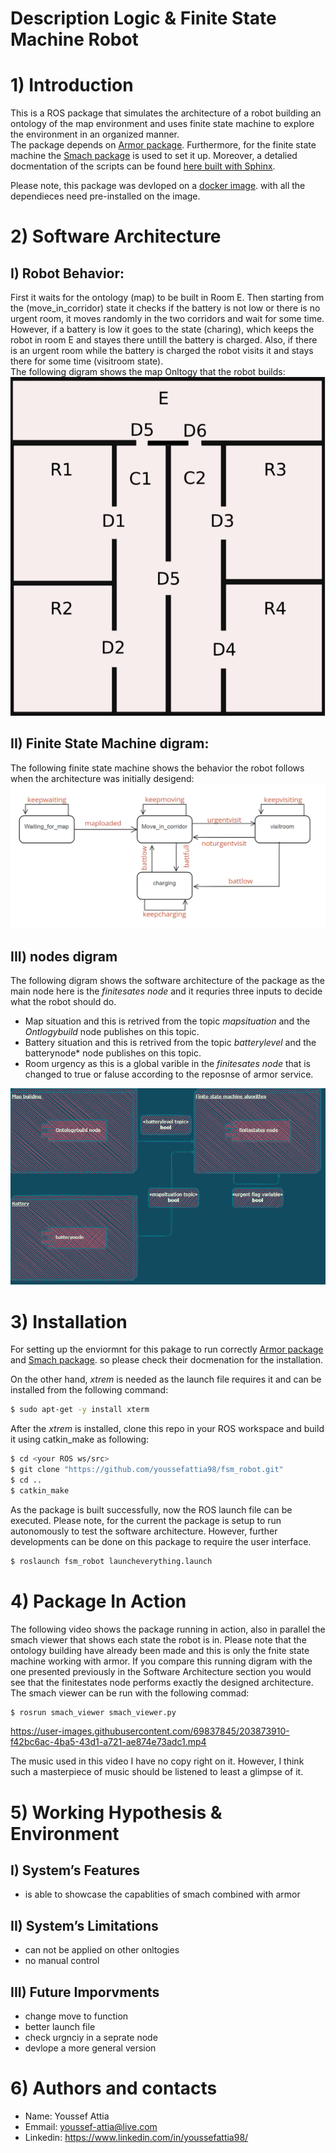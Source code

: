 # Description Logic & Finite State Machine Robot

# 1) Introduction
This is a ROS package that simulates the architecture of a robot building an ontology of the map environment and uses finite state machine to explore the environment in an organized manner.  
The package depends on [Armor package](https://github.com/EmaroLab/armor). Furthermore, for the finite state machine the [Smach package](http://wiki.ros.org/smach) is used to set it up. Moreover, a detalied docmentation of the scripts can be found [here built with Sphinx](https://youssefattia98.github.io/fsm_robot/).

Please note, this package was devloped on a [docker image](https://hub.docker.com/r/carms84/exproblab). with all the dependieces need pre-installed on the image.  




# 2) Software Architecture 
## I) Robot Behavior:  
First it waits for the ontology (map) to be built in Room E. Then starting from the (move_in_corridor) state it checks if the battery is not low or there is no urgent room, it moves randomly in the two corridors and wait for some time. However, if a battery is low it goes to the state (charing), which keeps the robot in room E and stayes there untill the battery is charged. Also, if there is an urgent room while the battery is charged the robot visits it and stays there for some time (visitroom state).  
The following digram shows the map Onltogy that the robot builds:  
![immagine](https://github.com/youssefattia98/fsm_robot/blob/main/docs/Digrams%20%26%20videos/MAP.PNG)  


## II) Finite State Machine digram:  
The following finite state machine shows the behavior the robot follows when the architecture was initially desigend:  
![immagine](https://github.com/youssefattia98/fsm_robot/blob/main/docs/Digrams%20%26%20videos/fsm_digram.PNG)  

## III) nodes digram  
The following digram shows the software architecture of the package as the main node here is the *finitesates node* and it requries three inputs to decide what the robot should do. 
* Map situation and this is retrived from the topic *mapsituation* and the *Ontlogybuild* node publishes on this topic.
* Battery situation and this is retrived from the topic *batterylevel* and the batterynode* node publishes on this topic.
* Room urgency as this is a global varible in the *finitesates node* that is changed to true or faluse according to the reposnse of armor service.  

![immagine](https://github.com/youssefattia98/fsm_robot/blob/main/docs/Digrams%20%26%20videos/sofar.drawio.png)  




# 3) Installation
For setting up the enviormnt for this pakage to run correctly [Armor package](https://github.com/EmaroLab/armor) and [Smach package](http://wiki.ros.org/smach). so please check their docmenation for the installation.  

On the other hand, *xtrem* is needed as the launch file requires it and can be installed from the following command:  
```bash
$ sudo apt-get -y install xterm
``` 
After the *xtrem* is installed, clone this repo in your ROS workspace and build it using catkin_make as following:
```bash
$ cd <your ROS ws/src>
$ git clone "https://github.com/youssefattia98/fsm_robot.git"
$ cd ..
$ catkin_make
```
As the package is built successfully, now the ROS launch file can be executed. Please note, for the current the package is setup to run autonomously to test the software architecture. However, further developments can be done on this package to require the user interface.
```bash
$ roslaunch fsm_robot launcheverything.launch
```



# 4) Package In Action  
The following video shows the package running in action, also in parallel the smach viewer that shows each state the robot is in. Please note that the ontology building have already been made and this is only the fnite state machine working with armor. If you compare this running digram with the one presented previously in the Software Architecture section you would see that the finitestates node performs exactly the designed architecture.
The smach viewer can be run with the following commad:

```bash
$ rosrun smach_viewer smach_viewer.py
```

https://user-images.githubusercontent.com/69837845/203873910-f42bc6ac-4ba5-43d1-a721-ae874e73adc1.mp4    

The music used in this video I have no copy right on it. However, I think such a masterpiece of music should be listened to least a glimpse of it.


# 5) Working Hypothesis & Environment
## I) System’s Features
* is able to showcase the capablities of smach combined with armor
## II) System’s Limitations
* can not be applied on other onltogies
* no manual control
## III) Future Imporvments
* change move to function
* better launch file
* check urgnciy in a seprate node
* devlope a more general version



# 6) Authors and contacts
* Name: Youssef Attia
* Emmail: youssef-attia@live.com
* Linkedin: https://www.linkedin.com/in/youssefattia98/
